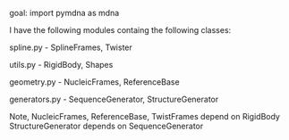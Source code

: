 goal: import pymdna as mdna

I have the following modules containg the following classes:

spline.py
    - SplineFrames, Twister

utils.py
    - RigidBody, Shapes

geometry.py
    - NucleicFrames, ReferenceBase 

generators.py
    - SequenceGenerator, StructureGenerator

Note, 
    NucleicFrames, ReferenceBase, TwistFrames depend on RigidBody
    StructureGenerator depends on SequenceGenerator

